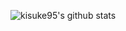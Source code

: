 <!-- ### Hi there 👋 -->

![kisuke95's github stats](https://github-readme-stats.vercel.app/api?username=kisuke95&show_icons=true&hide_border=true&hide=["stars"])

<!--
**kisuke95/kisuke95** is a ✨ _special_ ✨ repository because its `README.md` (this file) appears on your GitHub profile.

Here are some ideas to get you started:

- 🔭 I’m currently working on ...
- 🌱 I’m currently learning ...
- 👯 I’m looking to collaborate on ...
- 🤔 I’m looking for help with ...
- 💬 Ask me about ...
- 📫 How to reach me: ...
- 😄 Pronouns: ...
- ⚡ Fun fact: ...
-->
